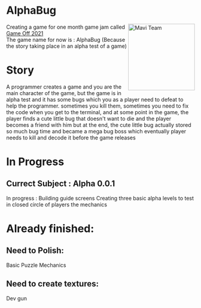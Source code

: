 # AlphaBug
<img src="" align="right"
     alt="Mavi Team" width="178" height="178">

Creating a game for one month game jam called [Game Off 2021](https://itch.io/jam/game-off-2021)   
The game name for now is : AlphaBug (Because the story taking place in an alpha test of a game)

# Story  
A programmer creates a game and you are the main character of the game, but the game is in alpha test and it has some bugs which you as a player need to defeat to help the programmer.
sometimes you kill them, sometimes you need to fix the code when you get to the terminal, and at some point in the game, the player finds a cute little bug that doesn't want to die and the player becomes a friend with him but at the end, the cute little bug actually stored so much bug time and became a mega bug boss which eventually player needs to kill and decode it before the game releases

# In Progress
## Currect Subject : Alpha 0.0.1
In progress : Building guide screens
Creating three basic alpha levels to test in closed circle of players the mechanics
# Already finished: 
## Need to Polish:
Basic Puzzle Mechanics
## Need to create textures:
Dev gun

